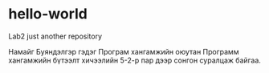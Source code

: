 # hello-world
Lab2 just another repository

Намайг Буяндэлгэр гэдэг Програм хангамжийн оюутан 
Программ хангамжийн бүтээлт хичээлийн 5-2-р пар дээр сонгон суралцаж байгаа.
